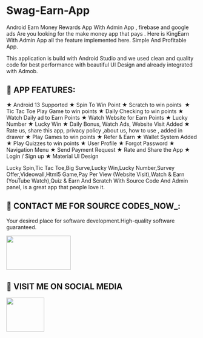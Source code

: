 # Swag-Earn-App

Android Earn Money Rewards App With Admin App , firebase and google ads Are you looking for the make money app that pays . Here is KingEarn With Admin App all the feature implemented here. Simple And Profitable App.

This application is build with Android Studio and we used clean and quality code for best performance with beautiful UI Design and already integrated with Admob.

## :tada: APP FEATURES:

★ Android 13 Supported
★ Spin To Win Point
★ Scratch to win points 
★ Tic Tac Toe Play Game to win points
★ Daily Checking to win points
★ Watch Daily ad to Earn Points
★ Watch Website for Earn Points
★ Lucky Number
★ Lucky Win
★ Daily Bonus, Watch Ads, Website Visit Added
★ Rate us, share this app, privacy policy ,about us, how to use , added in drawer
★ Play Games to win points
★ Refer & Earn
★ Wallet System Added
★ Play Quizzes to win points
★ User Profile
★ Forgot Password
★ Navigation Menu
★ Send Payment Request
★ Rate and Share the App
★ Login / Sign up
★ Material UI Design

Lucky Spin,Tic Tac Toe,Big Surve,Lucky Win,Lucky Number,Survey Offer,Videowall,Html5 Game,Pay Per View (Website Visit),Watch & Earn (YouTube Watch),Quiz & Earn And Scratch With Source Code And Admin panel, is a great app that people love it.


## :tada: CONTACT ME FOR SOURCE CODES_NOW_:

Your desired place for software development.High-quality software guaranteed.

<a href="https://wa.link/1f2deb"><img src="https://logos-world.net/wp-content/uploads/2020/05/WhatsApp-Symbol.png" width="170" height="90" /></a>&nbsp;&nbsp;&nbsp;&nbsp;&nbsp;


## :tada: VISIT ME ON SOCIAL MEDIA

<a href="https://www.facebook.com/profile.php?id=100093770020415&mibextid=ZbWKwL"><img src="https://static-00.iconduck.com/assets.00/facebook-icon-512x512-seb542ju.png" width="100" height="90" /></a>&nbsp;&nbsp;&nbsp;&nbsp;&nbsp;
